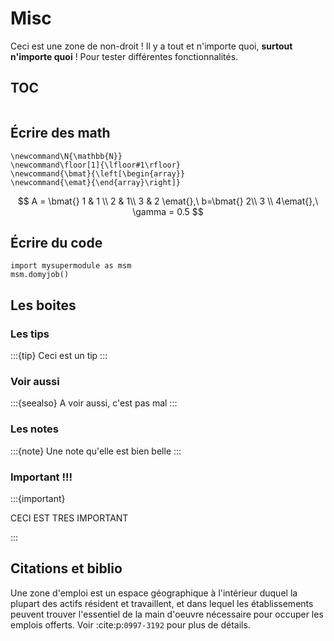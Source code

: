 # Misc

Ceci est une zone de non-droit ! Il y a tout et n'importe quoi, **surtout n'importe quoi** !
Pour tester différentes fonctionnalités.

## TOC

```{tableofcontents}
```

## Écrire des math

```{math}
\newcommand\N{\mathbb{N}}
\newcommand\floor[1]{\lfloor#1\rfloor}
\newcommand{\bmat}{\left[\begin{array}}
\newcommand{\emat}{\end{array}\right]}
```

$$
A = \bmat{} 1 & 1 \\ 2 & 1\\ 3 & 2 \emat{},\ b=\bmat{} 2\\ 3 \\ 4\emat{},\ \gamma = 0.5
$$

## Écrire du code

```
import mysupermodule as msm
msm.domyjob()
```

## Les boites

### Les tips
:::{tip}
Ceci est un tip
:::

### Voir aussi

:::{seealso}
A voir aussi, c'est pas mal
:::

### Les notes

:::{note}
Une note qu'elle est bien belle
:::

### Important !!!

:::{important} 

CECI EST TRES IMPORTANT

:::

## Citations et biblio

Une zone d'emploi est un espace géographique à l'intérieur duquel la plupart des actifs résident et travaillent, et dans lequel les établissements peuvent trouver l'essentiel de la main d'oeuvre nécessaire pour occuper les emplois offerts. Voir :cite:p:`0997-3192` pour plus de détails.

